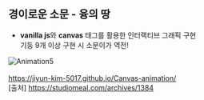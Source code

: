 ## 경이로운 소문 - 융의 땅

-   **vanilla js**와 **canvas** 태그를 활용한 인터랙티브 그래픽 구현
    <br>
    기둥 9개 이상 구현 시 소문이가 역전!
    <br>

![Animation5](https://github.com/Jiyun-Kim-5017/Canvas-animation/assets/113993379/9a13aa62-b8be-463c-a281-70c9511eaf47)
<br>
<br>
https://jiyun-kim-5017.github.io/Canvas-animation/
<br>
[출처] https://studiomeal.com/archives/1384
